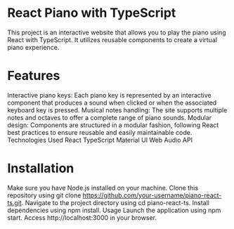# React Piano with TypeScript

This project is an interactive website that allows you to play the piano using React with TypeScript. It utilizes reusable components to create a virtual piano experience.

# Features

Interactive piano keys: Each piano key is represented by an interactive component that produces a sound when clicked or when the associated keyboard key is pressed.
Musical notes handling: The site supports multiple notes and octaves to offer a complete range of piano sounds.
Modular design: Components are structured in a modular fashion, following React best practices to ensure reusable and easily maintainable code.
Technologies Used
React
TypeScript
Material UI
Web Audio API

# Installation

Make sure you have Node.js installed on your machine.
Clone this repository using git clone https://github.com/your-username/piano-react-ts.git.
Navigate to the project directory using cd piano-react-ts.
Install dependencies using npm install.
Usage
Launch the application using npm start.
Access http://localhost:3000 in your browser.
